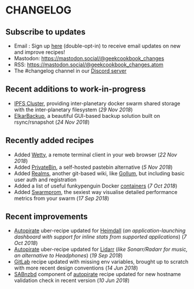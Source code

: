 # CHANGELOG

## Subscribe to updates

* Email : Sign up [here](http://eepurl.com/dfx95n) (double-opt-in) to receive email updates on new and improve recipes!
* Mastodon: https://mastodon.social/@geekcookbook_changes
* RSS: https://mastodon.social/@geekcookbook_changes.atom
* The #changelog channel in our [Discord server](http://chat.funkypenguin.co.nz)

## Recent additions to work-in-progress

* [IPFS Cluster](/recipes/ipfs-cluster/), providing inter-planetary docker swarm shared storage with the inter-planetary filesystem (_29 Nov 2018_)
* [ElkarBackup](/recipes/elkarbackup/), a beautiful GUI-based backup solution built on rsync/rsnapshot (_24 Nov 2018_)


## Recently added recipes

* Added [Wetty](/recipes/wetty/), a remote terminal client in your web browser (_22 Nov 2018_)
* Added [PrivateBin](/recipes/privatebin/), a self-hosted pastebin alternative (_5 Nov 2018_)
* Added [Realms](/recipes/realms/), another git-based wiki, like [Gollum](/recipes/gollum/), but including basic user auth and registration
* Added a list of useful funkypenguin Docker [containers](/reference/containers/) (_7 Oct 2018_)
* Added [Swarmprom](/recipes/swarmprom/), the sexiest way visualise detailed performance metrics from your swarm (_17 Sep 2018_)

## Recent improvements

* [Autopirate](/recipes/autopirate/start/) uber-recipe updated for [Heimdall](/recipes/autopirate/heimdall/) (_an application-launching dashboard with support for inline stats from supported applications_) (_7 Oct 2018_)
* [Autopirate](/recipes/autopirate/start/) uber-recipe updated for [Lidarr](/recipes/autopirate/lidarr/) (_like Sonarr/Radarr for music, an alternative to Headphones_) (_19 Sep 2018_)
* [GitLab](/recipes/gitlab/) recipe updated with missing env variables, brought up to scratch with more recent design conventions (_14 Jun 2018_)
* [SABnzbd](/recipes/autopirate/sabnzbd/) component of [autopirate](/recipes/autopirate/start/) recipe updated for new hostname validation check in recent version (_10 Jun 2018_)
